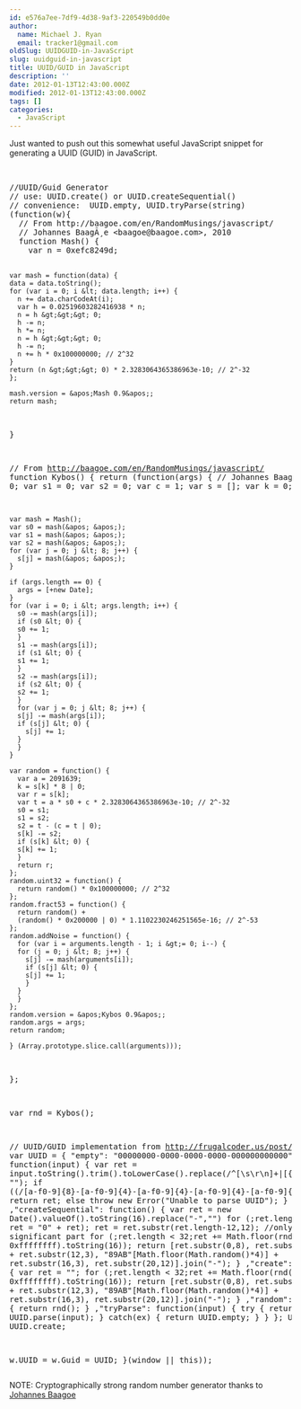 ```yaml
---
id: e576a7ee-7df9-4d38-9af3-220549b0dd0e
author:
  name: Michael J. Ryan
  email: tracker1@gmail.com
oldSlug: UUIDGUID-in-JavaScript
slug: uuidguid-in-javascript
title: UUID/GUID in JavaScript
description: ''
date: 2012-01-13T12:43:00.000Z
modified: 2012-01-13T12:43:00.000Z
tags: []
categories:
  - JavaScript
---
```


<p>Just wanted to push out this somewhat useful JavaScript snippet for generating a UUID (GUID) in JavaScript.</p>
<br>
<pre class="brush: js">//UUID/Guid Generator
// use: UUID.create() or UUID.createSequential()
// convenience:  UUID.empty, UUID.tryParse(string)
(function(w){
  // From http://baagoe.com/en/RandomMusings/javascript/
  // Johannes Baag&#xC3;&#xB8;e &lt;baagoe@baagoe.com&gt;, 2010
  function Mash() {
    var n = 0xefc8249d;

    var mash = function(data) {
    data = data.toString();
    for (var i = 0; i &lt; data.length; i++) {
      n += data.charCodeAt(i);
      var h = 0.02519603282416938 * n;
      n = h &gt;&gt;&gt; 0;
      h -= n;
      h *= n;
      n = h &gt;&gt;&gt; 0;
      h -= n;
      n += h * 0x100000000; // 2^32
    }
    return (n &gt;&gt;&gt; 0) * 2.3283064365386963e-10; // 2^-32
    };

    mash.version = &apos;Mash 0.9&apos;;
    return mash;
  }

  // From http://baagoe.com/en/RandomMusings/javascript/
  function Kybos() {
    return (function(args) {
    // Johannes Baag&#xC3;&#xB8;e &lt;baagoe@baagoe.com&gt;, 2010
    var s0 = 0;
    var s1 = 0;
    var s2 = 0;
    var c = 1;
    var s = [];
    var k = 0;

    var mash = Mash();
    var s0 = mash(&apos; &apos;);
    var s1 = mash(&apos; &apos;);
    var s2 = mash(&apos; &apos;);
    for (var j = 0; j &lt; 8; j++) {
      s[j] = mash(&apos; &apos;);
    }

    if (args.length == 0) {
      args = [+new Date];
    }
    for (var i = 0; i &lt; args.length; i++) {
      s0 -= mash(args[i]);
      if (s0 &lt; 0) {
      s0 += 1;
      }
      s1 -= mash(args[i]);
      if (s1 &lt; 0) {
      s1 += 1;
      }
      s2 -= mash(args[i]);
      if (s2 &lt; 0) {
      s2 += 1;
      }
      for (var j = 0; j &lt; 8; j++) {
      s[j] -= mash(args[i]);
      if (s[j] &lt; 0) {
        s[j] += 1;
      }
      }
    }

    var random = function() {
      var a = 2091639;
      k = s[k] * 8 | 0;
      var r = s[k];
      var t = a * s0 + c * 2.3283064365386963e-10; // 2^-32
      s0 = s1;
      s1 = s2;
      s2 = t - (c = t | 0);
      s[k] -= s2;
      if (s[k] &lt; 0) {
      s[k] += 1;
      }
      return r;
    };
    random.uint32 = function() {
      return random() * 0x100000000; // 2^32
    };
    random.fract53 = function() {
      return random() +
      (random() * 0x200000 | 0) * 1.1102230246251565e-16; // 2^-53
    };
    random.addNoise = function() {
      for (var i = arguments.length - 1; i &gt;= 0; i--) {
      for (j = 0; j &lt; 8; j++) {
        s[j] -= mash(arguments[i]);
        if (s[j] &lt; 0) {
        s[j] += 1;
        }
      }
      }
    };
    random.version = &apos;Kybos 0.9&apos;;
    random.args = args;
    return random;

    } (Array.prototype.slice.call(arguments)));
  };

  var rnd = Kybos();

  // UUID/GUID implementation from http://frugalcoder.us/post/2012/01/13/javascript-guid-uuid-generator.aspx
  var UUID = {
    &quot;empty&quot;: &quot;00000000-0000-0000-0000-000000000000&quot;
    ,&quot;parse&quot;: function(input) {
      var ret = input.toString().trim().toLowerCase().replace(/^[\s\r\n]+|[\{\}]|[\s\r\n]+$/g, &quot;&quot;);
      if ((/[a-f0-9]{8}\-[a-f0-9]{4}\-[a-f0-9]{4}\-[a-f0-9]{4}\-[a-f0-9]{12}/).test(ret))
        return ret;
      else
        throw new Error(&quot;Unable to parse UUID&quot;);
    }
    ,&quot;createSequential&quot;: function() {
      var ret = new Date().valueOf().toString(16).replace(&quot;-&quot;,&quot;&quot;)
      for (;ret.length &lt; 12; ret = &quot;0&quot; + ret);
      ret = ret.substr(ret.length-12,12); //only least significant part
      for (;ret.length &lt; 32;ret += Math.floor(rnd() * 0xffffffff).toString(16));
      return [ret.substr(0,8), ret.substr(8,4), &quot;4&quot; + ret.substr(12,3), &quot;89AB&quot;[Math.floor(Math.random()*4)] + ret.substr(16,3),  ret.substr(20,12)].join(&quot;-&quot;);
    }
    ,&quot;create&quot;: function() {
      var ret = &quot;&quot;;
      for (;ret.length &lt; 32;ret += Math.floor(rnd() * 0xffffffff).toString(16));
      return [ret.substr(0,8), ret.substr(8,4), &quot;4&quot; + ret.substr(12,3), &quot;89AB&quot;[Math.floor(Math.random()*4)] + ret.substr(16,3),  ret.substr(20,12)].join(&quot;-&quot;);
    }
    ,&quot;random&quot;: function() {
      return rnd();
    }
    ,&quot;tryParse&quot;: function(input) {
      try {
        return UUID.parse(input);
      } catch(ex) {
        return UUID.empty;
      }
    }
  };
  UUID[&quot;new&quot;] = UUID.create;

  w.UUID = w.Guid = UUID;
}(window || this));</pre>

<p>NOTE: Cryptographically strong random number generator thanks to <a href="http://baagoe.com/en/RandomMusings/javascript/" test="true">Johannes Baagoe</a></p>